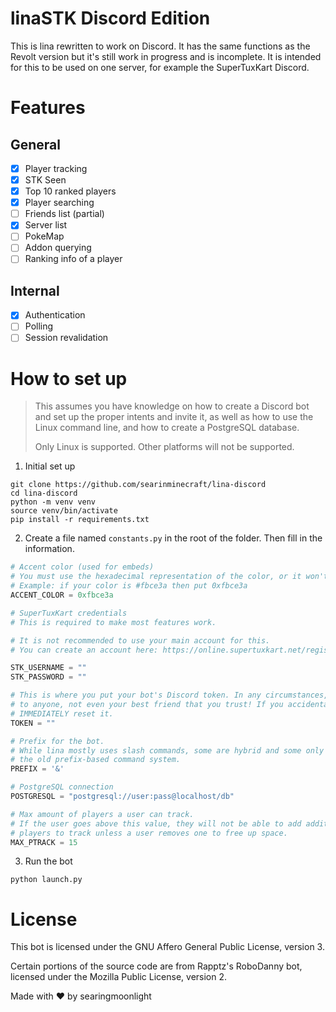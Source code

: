 # linaSTK Discord Edition
This is lina rewritten to work on Discord. It has the same functions as the Revolt version but it's still work in progress and is incomplete. It is intended for this to be used on one server, for example the SuperTuxKart Discord.

# Features

## General
- [x] Player tracking
- [x] STK Seen
- [x] Top 10 ranked players
- [x] Player searching
- [ ] Friends list (partial)
- [x] Server list
- [ ] PokeMap
- [ ] Addon querying
- [ ] Ranking info of a player
## Internal
- [x] Authentication
- [ ] Polling
- [ ] Session revalidation

# How to set up

> This assumes you have knowledge on how to create a Discord bot and set up the proper intents and invite it, as well as how to use the Linux command line, and how to create a PostgreSQL database.
> 
> Only Linux is supported. Other platforms will not be supported.

1. Initial set up
```
git clone https://github.com/searinminecraft/lina-discord
cd lina-discord
python -m venv venv
source venv/bin/activate
pip install -r requirements.txt
```

2. Create a file named `constants.py` in the root of the folder. Then fill in the information.
```py
# Accent color (used for embeds)
# You must use the hexadecimal representation of the color, or it won't work!
# Example: if your color is #fbce3a then put 0xfbce3a
ACCENT_COLOR = 0xfbce3a

# SuperTuxKart credentials
# This is required to make most features work.

# It is not recommended to use your main account for this.
# You can create an account here: https://online.supertuxkart.net/register.php

STK_USERNAME = ""
STK_PASSWORD = ""

# This is where you put your bot's Discord token. In any circumstances, DO NOT share this
# to anyone, not even your best friend that you trust! If you accidentally share it,
# IMMEDIATELY reset it.
TOKEN = ""

# Prefix for the bot.
# While lina mostly uses slash commands, some are hybrid and some only use
# the old prefix-based command system.
PREFIX = '&'

# PostgreSQL connection
POSTGRESQL = "postgresql://user:pass@localhost/db" 

# Max amount of players a user can track.
# If the user goes above this value, they will not be able to add additional
# players to track unless a user removes one to free up space.
MAX_PTRACK = 15
```

3. Run the bot
```
python launch.py
```

# License
This bot is licensed under the GNU Affero General Public License, version 3.

Certain portions of the source code are from Rapptz's RoboDanny bot, licensed under the Mozilla Public License, version 2.

Made with :heart: by searingmoonlight
